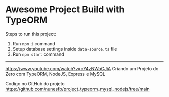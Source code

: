 # Awesome Project Build with TypeORM

Steps to run this project:

1. Run `npm i` command
2. Setup database settings inside `data-source.ts` file
3. Run `npm start` command

---

https://www.youtube.com/watch?v=c74zNWoCJiA
Criando um Projeto do Zero com TypeORM, NodeJS, Express e MySQL

Codigo no GitHub do projeto
https://github.com/nunesfb/project_typeorm_mysql_nodejs/tree/main

